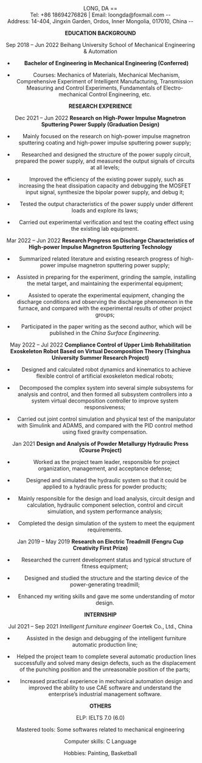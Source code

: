 <center>LONG, DA  
  ==
  
  

<center>Tel: +86 18694276826 | Email: loongda@foxmail.com  
  --
  
  
  
<center>Address: 14-404, Jingxin Garden, Ordos, Inner Mongolia, 017010, China  
  --

  

**EDUCATION BACKGROUND**

  

Sep 2018 – Jun 2022 Beihang University School of Mechanical Engineering & Automation

  

-   **Bachelor of Engineering in Mechanical Engineering (Conferred)**

-   Courses: Mechanics of Materials, Mechanical Mechanism, Comprehensive Experiment of Intelligent Manufacturing, Transmission Measuring and Control Experiments, Fundamentals of Electro-mechanical Control Engineering, etc.

  

**RESEARCH EXPERIENCE**

  

Dec 2021 – Jun 2022 **Research on High-Power Impulse Magnetron Sputtering Power Supply (Graduation Design)**

  

-   Mainly focused on the research on high-power impulse magnetron sputtering coating and high-power impulse sputtering power supply;

-   Researched and designed the structure of the power supply circuit, prepared the power supply, and measured the output signals of circuits at all levels;

-   Improved the efficiency of the existing power supply, such as increasing the heat dissipation capacity and debugging the MOSFET input signal, synthesize the bipolar power supply, and debug it;

-   Tested the output characteristics of the power supply under different loads and explore its laws;

-   Carried out experimental verification and test the coating effect using the existing lab equipment.

  

Mar 2022 – Jun 2022 **Research Progress on Discharge Characteristics of High-power Impulse Magnetron Sputtering Technology**

  

-   Summarized related literature and existing research progress of high-power impulse magnetron sputtering power supply;

-   Assisted in preparing for the experiment, grinding the sample, installing the metal target, and maintaining the experimental equipment;

-   Assisted to operate the experimental equipment, changing the discharge conditions and observing the discharge phenomenon in the furnace, and compared with the experimental results of other project groups;

-   Participated in the paper writing as the second author, which will be published in the *China Surface Engineering*.

  

May 2022 – Jul 2022 **Compliance Control of Upper Limb Rehabilitation Exoskeleton Robot Based on Virtual Decomposition Theory (Tsinghua University Summer Research Project)**

  

-   Designed and calculated robot dynamics and kinematics to achieve flexible control of artificial exoskeleton medical robots;

-   Decomposed the complex system into several simple subsystems for analysis and control, and then formed all subsystem controllers into a system virtual decomposition controller to improve system responsiveness;

-   Carried out joint control simulation and physical test of the manipulator with Simulink and ADAMS, and compared with the PID control method using fixed gravity compensation.

  

Jan 2021 **Design and Analysis of Powder Metallurgy Hydraulic Press (Course Project)**

  

-   Worked as the project team leader, responsible for project organization, management, and acceptance defense;

-   Designed and simulated the hydraulic system so that it could be applied to a hydraulic press for powder products;

-   Mainly responsible for the design and load analysis, circuit design and calculation, hydraulic component selection, control and circuit simulation, and system performance analysis;

-   Completed the design simulation of the system to meet the equipment requirements.

  

Jan 2019 – May 2019 **Research on Electric Treadmill (Fengru Cup Creativity First Prize)**

  

-   Researched the current development status and typical structure of fitness equipment;

-   Designed and studied the structure and the starting device of the power-generating treadmill;

-   Enhanced my writing skills and gave me some understanding of motor design.

  

**INTERNSHIP**

  

Jul 2021 – Sep 2021 *Intelligent furniture engineer* Goertek Co., Ltd., China

  

-   Assisted in the design and debugging of the intelligent furniture automatic production line;

-   Helped the project team to complete several automatic production lines successfully and solved many design defects, such as the displacement of the punching position and the unreasonable position of the parts;

-   Increased practical experience in mechanical automation design and improved the ability to use CAE software and understand the enterprise’s industrial management software.

  

**OTHERS**

  

ELP: IELTS 7.0 (6.0)

  

Mastered tools: Some softwares related to mechanical engineering

  

Computer skills: C Language

  

Hobbies: Painting, Basketball

